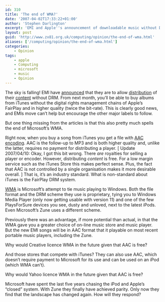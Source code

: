 ```yaml
---
id: 310
title: 'The end of WMA?'
date: '2007-04-02T17:33:22+01:00'
author: 'Stephen Darlington'
excerpt: 'EMI and Apple''s announcement of downloadable music without DRM might have far-reaching consequences for Microsoft and their current partners.'
layout: post
guid: 'http://www.zx81.org.uk/computing/opinion/the-end-of-wma.html'
aliases: ['/computing/opinion/the-end-of-wma.html']
categories:
    - Opinion
tags:
    - apple
    - Computing
    - microsoft
    - music
    - Opinion
---
```


The sky is falling! EMI have [announced](http://investing.reuters.co.uk/news/articleinvesting.aspx?type=allBreakingNews&storyID=2007-04-02T124659Z_01_N01345958_RTRIDST_0_APPLE-EMI-UPDATE-3.XML "Reuters talks about the annoucement") that they are to allow [distribution](http://www.apple.com/pr/library/2007/04/02itunes.html "Apple's press release") of their [content](http://www.informationweek.com/news/showArticle.jhtml?articleID=198701775 "Information Week talks about the annoucement") without DRM. From next month, you’ll be able to buy albums from iTunes without the digital rights management chains of Apple’s FairPlay and in higher quality (twice the bit-rate). This is clearly good news, and EMIs move can’t help but encourage the other major labels to follow.

But one thing missing from the articles is that this also pretty much spells the end of Microsoft’s WMA.

Right now, when you buy a song from iTunes you get a file with [AAC encoding](http://en.wikipedia.org/wiki/Advanced_Audio_Coding "All about AAC"). AAC is the follow-up to MP3 and is both higher quality and, unlike the latter, requires no payment for distributing a player. \[ Update 2007/04/10: Okay, I got this bit wrong. There *are* royalties for selling a player or encoder. However, distributing *content* is free. For a low margin service such as the iTunes Store this makes perfect sense. Plus, the fact that AAC is not controlled by a single organisation makes it more desirable overall. \] That is, it’s an industry standard. What is non-standard about iTunes is the FairPlay DRM system.

[WMA](http://en.wikipedia.org/wiki/Windows_Media_Audio "All about WMA") is Microsoft’s attempt to tie music playing to Windows. Both the file format and the DRM scheme they use is proprietary, tying you to Windows Media Player (only now getting usable with version 11) and one of the few PlaysForSure devices you see, dusty and unloved, next to the latest iPods. Even Microsoft’s Zune uses a different scheme.

Previously there was an advantage, if more potential than actual, in that the WMA gave you a greater choice of on-line music store and music player. But the new EMI songs will be in AAC format that it playable on most recent portable music players, including the Zune.

Why would Creative licence WMA in the future given that AAC is free?

And those stores that compete with iTunes? They can also use AAC, which doesn’t require payment to Microsoft for its use and can be used on an iPod (which WMA can’t).

Why would Yahoo licence WMA in the future given that AAC is free?

Microsoft have spent the last five years chasing the iPod and Apple’s “closed” system. With Zune they finally have achieved parity. Only now they find that the landscape has changed again. How will they respond?